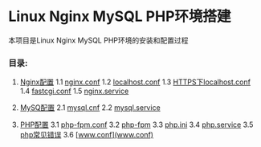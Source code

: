 Linux Nginx MySQL PHP环境搭建
==================================

本项目是Linux Nginx MySQL PHP环境的安装和配置过程

### 目录:

1. [Nginx配置](Nginx/nginx.md)
    1.1 [nginx.conf](Nginx/nginx.conf)
    1.2 [localhost.conf](Nginx/localhost.conf)
    1.3 [HTTPS下localhost.conf](Nginx/localhost(https).conf)
    1.4 [fastcgi.conf](Nginx/fastcgi.conf)
    1.5 [nginx.service](Nginx/nginx.service)

2. [MySQ配置](MySQL/mysql.md)
    2.1 [mysql.cnf](MySQL/mysql.cnf)
    2.2 [mysql.service](MySQL/mysql.service)

3. [PHP配置](PHP/php.md)
    3.1 [php-fpm.conf](PHP/php-fpm.conf)
    3.2 [php-fpm](PHP/php-fpm)
    3.3 [php.ini](PHP/php.ini)
    3.4 [php.service](PHP/php.service)
    3.5 [php常见错误](PHP/php常见错误.txt)
    3.6 [www.conf](www.conf)